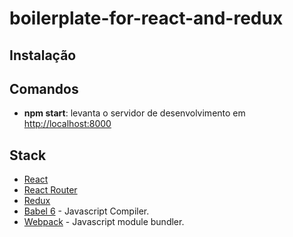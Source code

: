 # boilerplate-for-react-and-redux


## Instalação


## Comandos

* **npm start**: levanta o servidor de desenvolvimento em [http://localhost:8000](http://localhost:8000)

## Stack

- [React](https://facebook.github.io/react/)
- [React Router](https://github.com/ReactTraining/react-router)
- [Redux](http://redux.js.org/docs/introduction/)
- [Babel 6](https://babeljs.io/) - Javascript Compiler.
- [Webpack](https://webpack.github.io/) - Javascript module bundler.